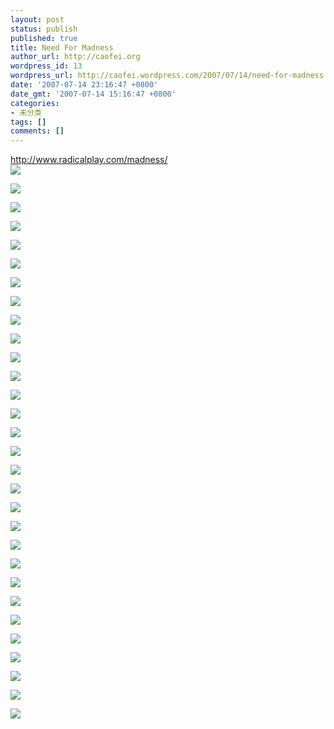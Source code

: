 ```yaml
---
layout: post
status: publish
published: true
title: Need For Madness
author_url: http://caofei.org
wordpress_id: 13
wordpress_url: http://caofei.wordpress.com/2007/07/14/need-for-madness
date: '2007-07-14 23:16:47 +0800'
date_gmt: '2007-07-14 15:16:47 +0800'
categories:
- 未分类
tags: []
comments: []
---
```

<div id="msgcns!66CD003054696B87!1185" class="bvMsg">
<p><a title="http://www.radicalplay.com/madness/" href="http://www.radicalplay.com/madness/">http://www.radicalplay.com/madness/</a><br /><img src="http://by1.storage.msn.com/y1pelAcXuTCxXb2YM1s4WDbYsbA9yTGAeuVPHuhvQdLgZhuVjghG84b05PdaHWyoTXJ93Ia_PrHsJJfxEtDWnZWCgZa0RzQKNk9" /></p>
<p><img src="http://by1.storage.msn.com/y1pelAcXuTCxXZZq4rNlm0RNcYFJQ-upbS65hs2zEzmcV3hr0W1CU_mZ4f1hnFxMKhbd1VA2FxT3Wvm0l3zX8kN1MpnEsUuC2cN" />
<p><img src="http://by1.storage.msn.com/y1pelAcXuTCxXYCmGB4fXWASMgpeti3vmoPAU9VSYlcGSgrOwn8k3ksNds7Zu-ji8ivQG85iJTVFTgFpnTRVKYPerhht0z_MT4M" />
<p><img src="http://by1.storage.msn.com/y1pelAcXuTCxXaAqfjl-N5_Erno3vwEDO877uqXVgTCuBvSc_-rfdalOPDCCXZOU0adbijiW2Q46Zd-N3O8ijfDhpoK-xiPz7tc" />
<p><img src="http://by1.storage.msn.com/y1pelAcXuTCxXa68g_Q0OK9raXp9ke9oGUzCoAnNK0TJu1xRvHlwLevZzS3wTLcno44-GIpgbHQk9fR5GyJfXJrKNM7OE3Q_uTV" />
<p><img src="http://by1.storage.msn.com/y1pelAcXuTCxXaFqazkRphNabMSyB65Hd91fsuxiTPJB1x14wO068gw6mAD4TH_uWG6bGjnJA9CA80E1isKAVS8gL8jWuAIwTK5" />
<p><img src="http://by1.storage.msn.com/y1pelAcXuTCxXai800LbizGNuIGk5VtFvf8XEjAtBaUZqOgsWzDezS4L5F9a72hswZS7_8lCv8t7bBm1Cx3ewBtQCseY1mhjnFm" />
<p><img src="http://by1.storage.msn.com/y1pelAcXuTCxXaD1rhZ2NGcDrbC8c2mTJ-0rIdDlBpYv3vhASqY2KXy0vpPwOAhS3rz2KUeExI3bdRY9f9hZPinqwP9zApZO2xW" />
<p><img src="http://by1.storage.msn.com/y1pelAcXuTCxXZ_pHhb0FcLLwLqs9gDVA3AFjXt83qDki4CG5YyrIU38IgSyCgEOHuH02BOhQWyGkIE7_-xLdsP38yaC8leTsRi" />
<p><img src="http://by1.storage.msn.com/y1pelAcXuTCxXYipLiY2A9mPrQ_prhVKCa01rVN5GHwY27CMdIQKebs0Pr0YGBYLQ6LnXJRLOUi4G_HI32Tgnh3Kv-u6BngbaSw" />
<p><img src="http://by1.storage.msn.com/y1pelAcXuTCxXb0LgHImLHlIk9jf9zZb_fx3sBImsr3i-PxZCNM479VBbq3ceRuqKXQVm-p3zphCrya_8h-4RAW_GvSiKw2MNAN" />
<p><img src="http://by1.storage.msn.com/y1pelAcXuTCxXYe6Rg-bhlO28GkgyjYDIjnF5LYZU7rlToqpINQokubF2Jurer0qsxvkoUXB4122LmzstlN_GHn0Ov921Kc3K6g" />
<p><img src="http://by1.storage.msn.com/y1pelAcXuTCxXYAHUH0wO3aket1qR8HUQBCOVLJuTq0ZP16YG9TLC22s1smztxJ4JaRLk-F7KilicLsV41jWOQL-0jHdRnzWreP" />
<p><img src="http://by1.storage.msn.com/y1pelAcXuTCxXailFfZl4UX5OgyoZg0_NnMcr_IouNMXIY_dEpR3fIjGKa2Br7Ti3OwOlOI8q4j6UfKbF6o2lYzipZKw5Aon_Z_" />
<p><img src="http://by1.storage.msn.com/y1pelAcXuTCxXa63ZkkguPbDo6DXbGgj0LWZYRKDyl8okOuBcVnxro7vUxraROfTFRKWBCSIzWNugynD-h1aYeglvewBImyUUhH" />
<p><img src="http://byfiles.storage.msn.com/y1pdwgR2bx1VekuPd1hJVbHdkweLhBfw919CDgcSxQrlgrCZJXuYpigcYZZ8UZCCSUQCkelJPkl-tg" />
<p><img src="http://byfiles.storage.msn.com/y1pdwgR2bx1Vem929PbRxx8YpfzS158OAzgJG_fHxmHtEgFibpdnvJFiFsksjujUYJcoc5DZ8rsNas" />
<p><img src="http://byfiles.storage.msn.com/y1pdwgR2bx1VengKOr7WZk9XCFeFKjSmDZRwJIv6XzQvjyIEYfLGTg3EkrouYQuEe7LdwVESUBLZSs" />
<p><img src="http://byfiles.storage.msn.com/y1pdwgR2bx1VenWBX8FJk451SKE2hcA_6f4mGLbG7PmrlFeYeLtB3_bjS-fr3GWVuD-dT3hJm-Q1cA" />
<p><img src="http://byfiles.storage.msn.com/y1pdwgR2bx1VemeFMjIdFxkCVogvrMFPQIi63niYvl1hCSITQkrP2REiCc3iYXCzMsI4HrrseR2vtw" />
<p><img src="http://byfiles.storage.msn.com/y1pdwgR2bx1VenMZiKqdpmGQm8OFfUBXKDWpTtj0-ZcbI2Evw_C9wx05_kiNEfGCuW86SyANtOkv1I" />
<p><img src="http://byfiles.storage.msn.com/y1pdwgR2bx1VekybHifAl8X7709ogGkABvqS4ijuWYxmpGxMfEmcfU1vYhHV6tcC9-6Kk2EPT5zgkk" />
<p><img src="http://byfiles.storage.msn.com/y1pdwgR2bx1VemT2m7keI4RisQnvuPgJ2hfZVEGJTpFU1SKl-RIVzGr9sEbmk3lzIgvZ33WxPBFbhI" />
<p><img src="http://byfiles.storage.msn.com/y1pdwgR2bx1VemzJ6AcXTCbOwhu_7ggY5rlmk_uZr9k3E0Gao6geZHUuHEkaWdNKlT3M_-n03ryUdc" />
<p><img src="http://byfiles.storage.msn.com/y1pdwgR2bx1VelwkPgyXyUK4NGSYP7F2ZRG4RHNhPaaVGSI4EUnbZ7lz48S5xmh9NND09UZc78fy1g" />
<p><img src="http://byfiles.storage.msn.com/y1pdwgR2bx1VelRF_if_kKTGx5MIkT6gXbW9dtWD4kfqTnGpFDhKWyAjsGUSGm7q1dlO0QAlVJtl6k" />
<p><img src="http://byfiles.storage.msn.com/y1pdwgR2bx1VeltISFYvDxYMEtgdMaZxp7FNTlpKg3RJdAaq1nr9u0is13QRN5vqLfALhkHEMYPWhk" />
<p><img src="http://byfiles.storage.msn.com/y1pdwgR2bx1VelEkdPGhIwpmINiX6QN3liiTrHt0gZXqDx5e-S7IB2-GC_14-dVYQWKpVJwk3a5Yh4" />
<p><img src="http://byfiles.storage.msn.com/y1pdwgR2bx1VenFNMZpj9_qIfB2AkY5-C6DsBNAEsVQZPHZJC9lxyyYz8XZaTkWtUi1f8_qjSJetxQ" />
<p><img src="http://byfiles.storage.msn.com/y1pdwgR2bx1VemI8HpgmDxy1hYdAkOqhx_cL9fn-ESYNI7pF4gxGe7blns7XyKlQDiju7BPbCsrdcM" /></p>
</div>
